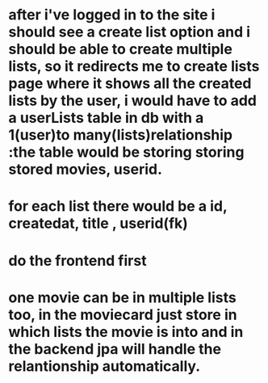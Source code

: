 # after i've logged in to the site i should see a create list option and i should be able to create multiple lists, so it redirects me to create lists page where it shows all the created lists by the user, i would have to add a userLists table in db with a 1(user)to many(lists)relationship :the table would be storing storing stored movies, userid.

# for each list there would be a id, createdat, title , userid(fk)

# do the frontend first

# one movie can be in multiple lists too, in the moviecard just store in which lists the movie is into and in the backend jpa will handle the relantionship automatically.
